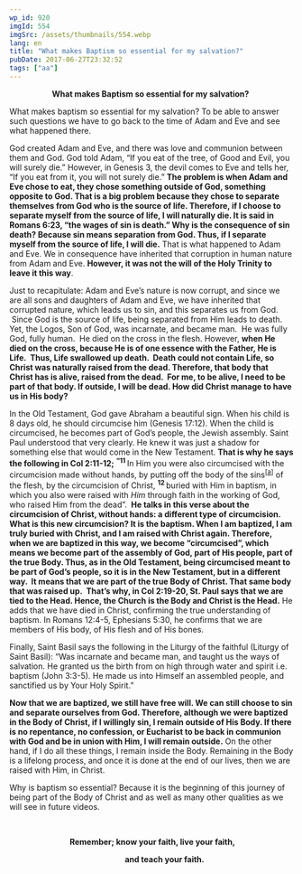```yaml
---
wp_id: 920
imgId: 554
imgSrc: /assets/thumbnails/554.webp
lang: en
title: "What makes Baptism so essential for my salvation?"
pubDate: 2017-06-27T23:32:52
tags: ["aa"]
---
```


<!-- page: 6 -->

<p style="text-align: center;"><strong>What makes Baptism so essential for my salvation? </strong></p>
<p style="text-align: left;">What makes baptism so essential for my salvation? To be able to answer such questions we have to go back to the time of Adam and Eve and see what happened there.</p>
<p>God created Adam and Eve, and there was love and communion between them and God. God told Adam, “If you eat of the tree, of Good and Evil, you will surely die.” However, in Genesis 3, the devil comes to Eve and tells her, “If you eat from it, you will not surely die.” <strong>The problem is when Adam and Eve chose to eat, they chose something outside of God, something opposite to God. That is a big problem because they chose to separate themselves from God who is the source of life. Therefore, if I choose to separate myself from the source of life, I will naturally die. It is said in Romans 6:23, “the wages of sin is death.” Why is the consequence of sin death? Because sin means separation from God. Thus, if I separate myself from the source of life, I will die.</strong> That is what happened to Adam and Eve. We in consequence have inherited that corruption in human nature from Adam and Eve. <strong>However, it was not the will of the Holy Trinity to leave it this way</strong>.</p>
<p>Just to recapitulate: Adam and Eve’s nature is now corrupt, and since we are all sons and daughters of Adam and Eve, we have inherited that corrupted nature, which leads us to sin, and this separates us from God.  Since God is the source of life, being separated from Him leads to death. Yet, the Logos, Son of God, was incarnate, and became man.  He was fully God, fully human.  He died on the cross in the flesh. However, <strong>when He died on the cross, because He is of one essence with the Father, He is Life.  Thus, Life swallowed up death.  Death could not contain Life, so Christ was naturally raised from the dead. Therefore, that body that Christ has is alive, raised from the dead.  For me, to be alive, I need to be part of that body. If outside, I will be dead. How did Christ manage to have us in His body?</strong></p>
<p>In the Old Testament, God gave Abraham a beautiful sign. When his child is 8 days old, he should circumcise him (Genesis 17:12). When the child is circumcised, he becomes part of God’s people, the Jewish assembly. Saint Paul understood that very clearly. He knew it was just a shadow for something else that would come in the New Testament. <strong>That is why he says the following in Col 2:11-12;</strong> <strong><sup>“</sup></strong><strong><sup>11 </sup></strong>In Him you were also circumcised with the circumcision made without hands, by putting off the body of the sins<sup>[<a href="https://www.biblegateway.com/passage/?search=Col+2%3A11-12&amp;version=NKJV#fen-NKJV-29506a">a</a>]</sup> of the flesh, by the circumcision of Christ, <strong><sup>12 </sup></strong>buried with Him in baptism, in which you also were raised with <em>Him</em> through faith in the working of God, who raised Him from the dead”. <strong> He talks in this verse about the circumcision of Christ, without hands: a different type of circumcision. What is this new circumcision? It is the baptism. When I am baptized, I am truly buried with Christ, and I am raised with Christ again. Therefore, when we are baptized in this way, we become “circumcised”, which means we become part of the assembly of God, part of His people, part of the true Body. Thus, as in the Old Testament, being circumcised meant to be part of God’s people, so it is in the New Testament, but in a different way.  It means that we are part of the true Body of Christ. That same body that was raised up.  That’s why, in Col 2:19-20, St. Paul says that we are tied to the Head. Hence, the Church is the Body and Christ is the Head.</strong> He adds that we have died in Christ, confirming the true understanding of baptism. In Romans 12:4-5, Ephesians 5:30, he confirms that we are members of His body, of His flesh and of His bones.</p>
<p>Finally, Saint Basil says the following in the Liturgy of the faithful (Liturgy of Saint Basil): “Was incarnate and became man, and taught us the ways of salvation. He granted us the birth from on high through water and spirit i.e. baptism (John 3:3-5). He made us into Himself an assembled people, and sanctified us by Your Holy Spirit.”</p>
<p><strong>Now that we are baptized, we still have free will. We can still choose to sin and separate ourselves from God. Therefore, although we were baptized in the Body of Christ, if I willingly sin, I remain outside of His Body. If there is no repentance, no confession, or Eucharist to be back in communion with God and be in union with Him, I will remain outside.</strong> On the other hand, if I do all these things, I remain inside the Body. Remaining in the Body is a lifelong process, and once it is done at the end of our lives, then we are raised with Him, in Christ.</p>
<p>Why is baptism so essential? Because it is the beginning of this journey of being part of the Body of Christ and as well as many other qualities as we will see in future videos.</p>
<p>&nbsp;</p>
<p style="text-align: center;"><b> </b><b>Remember</b><b>;</b><b> know your faith, live your faith,</b></p>
<p style="text-align: center;"><b>                    and teach your faith.      </b></p>
<p style="text-align: center;"><b> </b></p>
<p>&nbsp;</p>
